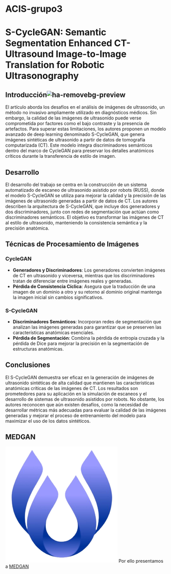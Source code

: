 # ACIS-grupo3


# S-CycleGAN: Semantic Segmentation Enhanced CT-Ultrasound Image-to-Image Translation for Robotic Ultrasonography

## Introducción![ha-removebg-preview](https://github.com/user-attachments/assets/3eb24655-aed7-4e19-a0dc-7a23ec0afa78)


El artículo aborda los desafíos en el análisis de imágenes de ultrasonido, un método no invasivo ampliamente utilizado en diagnósticos médicos. Sin embargo, la calidad de las imágenes de ultrasonido puede verse comprometida por factores como el bajo contraste y la presencia de artefactos. Para superar estas limitaciones, los autores proponen un modelo avanzado de deep learning denominado S-CycleGAN, que genera imágenes sintéticas de ultrasonido a partir de datos de tomografía computarizada (CT). Este modelo integra discriminadores semánticos dentro del marco de CycleGAN para preservar los detalles anatómicos críticos durante la transferencia de estilo de imagen.

## Desarrollo

El desarrollo del trabajo se centra en la construcción de un sistema automatizado de escaneo de ultrasonido asistido por robots (RUSS), donde el modelo S-CycleGAN se utiliza para mejorar la calidad y la precisión de las imágenes de ultrasonido generadas a partir de datos de CT. Los autores describen la arquitectura de S-CycleGAN, que incluye dos generadores y dos discriminadores, junto con redes de segmentación que actúan como discriminadores semánticos. El objetivo es transformar las imágenes de CT al estilo de ultrasonido, manteniendo la consistencia semántica y la precisión anatómica.

## Técnicas de Procesamiento de Imágenes

### CycleGAN

- **Generadores y Discriminadores**: Los generadores convierten imágenes de CT en ultrasonido y viceversa, mientras que los discriminadores tratan de diferenciar entre imágenes reales y generadas.
- **Pérdida de Consistencia Cíclica**: Asegura que la traducción de una imagen de un dominio a otro y su retorno al dominio original mantenga la imagen inicial sin cambios significativos.
  
### S-CycleGAN

- **Discriminadores Semánticos**: Incorporan redes de segmentación que analizan las imágenes generadas para garantizar que se preserven las características anatómicas esenciales.
- **Pérdida de Segmentación**: Combina la pérdida de entropía cruzada y la pérdida de Dice para mejorar la precisión en la segmentación de estructuras anatómicas.

## Conclusiones

El S-CycleGAN demuestra ser eficaz en la generación de imágenes de ultrasonido sintéticas de alta calidad que mantienen las características anatómicas críticas de las imágenes de CT. Los resultados son prometedores para su aplicación en la simulación de escaneos y el desarrollo de sistemas de ultrasonido asistidos por robots. No obstante, los autores reconocen que aún existen desafíos, como la necesidad de desarrollar métricas más adecuadas para evaluar la calidad de las imágenes generadas y mejorar el proceso de entrenamiento del modelo para maximizar el uso de los datos sintéticos.

## MEDGAN
![MEDGAN_icon](https://github.com/daang04/ACIS-grupo3/blob/main/icon_MEDGAN%20(1).png)
Por ello presentamos a [MEDGAN](https://acis-grupo3-hvbgrv8mkmp7yfhyb5ujxj.streamlit.app/)
